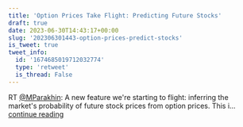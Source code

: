 ```yaml
---
title: 'Option Prices Take Flight: Predicting Future Stocks'
draft: true
date: 2023-06-30T14:43:17+00:00
slug: '202306301443-option-prices-predict-stocks'
is_tweet: true
tweet_info:
  id: '1674685019712032774'
  type: 'retweet'
  is_thread: False
---
```




RT [@MParakhin](https://x.com/MParakhin): A new feature we're starting to flight: inferring the market's probability of future stock prices from option prices. This i… [continue reading](https://x.com/sytelus/status/1674685019712032774)
